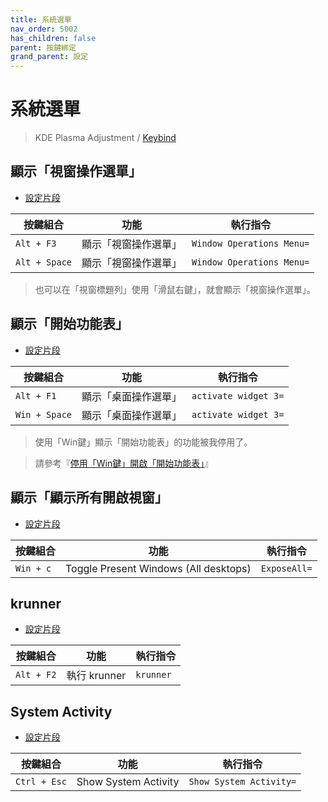 ```yaml
---
title: 系統選單
nav_order: 5002
has_children: false
parent: 按鍵綁定
grand_parent: 設定
---
```



# 系統選單

> KDE Plasma Adjustment / [Keybind](https://github.com/samwhelp/fedora-kde-plasma-adjustment/tree/main/prototype/main/demo-config/keybind/demo-keybind-mode-dolphin)


## 顯示「視窗操作選單」

* [設定片段](https://github.com/samwhelp/fedora-kde-plasma-adjustment/blob/main/prototype/main/kde-config/locale/en_us/Breeze-Dark/asset/overlay/etc/skel/.config/kglobalshortcutsrc#L144)

| 按鍵組合           | 功能        | 執行指令             |
| ----------------- | ------------ | -------------------- |
| `Alt + F3`  | 顯示「視窗操作選單」 | `Window Operations Menu=` |
| `Alt + Space`  | 顯示「視窗操作選單」 | `Window Operations Menu=` |

> 也可以在「視窗標題列」使用「滑鼠右鍵」，就會顯示「視窗操作選單」。


## 顯示「開始功能表」

* [設定片段](https://github.com/samwhelp/fedora-kde-plasma-adjustment/blob/main/prototype/main/kde-config/locale/en_us/Breeze-Dark/asset/overlay/etc/skel/.config/kglobalshortcutsrc#L265)

| 按鍵組合           | 功能        | 執行指令             |
| ----------------- | ------------ | -------------------- |
| `Alt + F1`  | 顯示「桌面操作選單」 | `activate widget 3=` |
| `Win + Space`  | 顯示「桌面操作選單」 | `activate widget 3=` |


> 使用「Win鍵」顯示「開始功能表」的功能被我停用了。

> 請參考『[停用「Win鍵」開啟「開始功能表」](https://samwhelp.github.io/note-about-fedora-kde-plasma/read/howto/disable-opening-application-launcher-with-super-key.html)』


## 顯示「顯示所有開啟視窗」

* [設定片段](https://github.com/samwhelp/note-about-mabox/tree/gh-pages/_demo/project/mabox-adjustment/asset/overlay/etc/skel/.config/openbox/share/gen/openbox-gen-rc/Section/Keybind/MenuClientList.php#L55)

| 按鍵組合           | 功能        | 執行指令             |
| ----------------- | ------------ | -------------------- |
| `Win + c`  | Toggle Present Windows (All desktops) | `ExposeAll=` |


## krunner

* [設定片段](https://github.com/samwhelp/fedora-kde-plasma-adjustment/blob/main/prototype/main/kde-config/locale/en_us/Breeze-Dark/asset/overlay/etc/skel/.config/kglobalshortcutsrc#L213-L216)


| 按鍵組合           | 功能        | 執行指令             |
| ----------------- | ------------ | -------------------- |
| `Alt + F2`  | 執行 krunner | `krunner` |


## System Activity

* [設定片段](https://github.com/samwhelp/fedora-kde-plasma-adjustment/blob/main/prototype/main/kde-config/locale/en_us/Breeze-Dark/asset/overlay/etc/skel/.config/kglobalshortcutsrc#L26)


| 按鍵組合           | 功能        | 執行指令             |
| ----------------- | ------------ | -------------------- |
| `Ctrl + Esc`  | Show System Activity | `Show System Activity=` |


